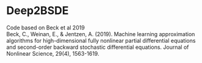 # Deep2BSDE  
Code based on Beck et al 2019  
Beck, C., Weinan, E., & Jentzen, A. (2019). Machine learning approximation algorithms for high-dimensional fully nonlinear partial differential equations and second-order backward stochastic differential equations. Journal of Nonlinear Science, 29(4), 1563-1619.
